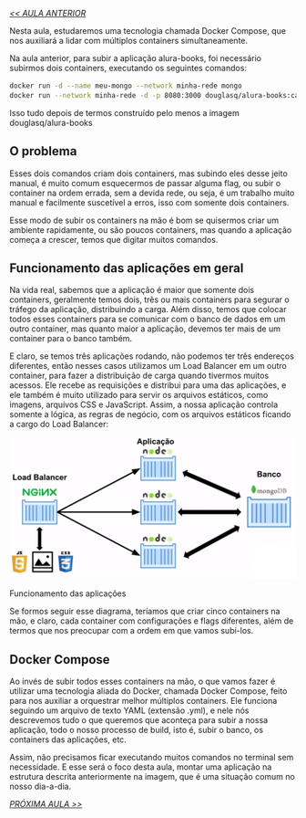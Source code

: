 *[<< AULA ANTERIOR](https://github.com/pvreboucas/docker/edit/aula-5/aulas/2-pegando-dados-de-um-banco.md)*

Nesta aula, estudaremos uma tecnologia chamada Docker Compose, que nos auxiliará a lidar com múltiplos containers simultaneamente.

Na aula anterior, para subir a aplicação alura-books, foi necessário subirmos dois containers, executando os seguintes comandos:

```bash
docker run -d --name meu-mongo --network minha-rede mongo
docker run --network minha-rede -d -p 8080:3000 douglasq/alura-books:cap05
```

Isso tudo depois de termos construído pelo menos a imagem douglasq/alura-books

## O problema ##

Esses dois comandos criam dois containers, mas subindo eles desse jeito manual, é muito comum esquecermos de passar alguma flag, ou subir o container na ordem errada, sem a devida rede, ou seja, é um trabalho muito manual e facilmente suscetível a erros, isso com somente dois containers.

Esse modo de subir os containers na mão é bom se quisermos criar um ambiente rapidamente, ou são poucos containers, mas quando a aplicação começa a crescer, temos que digitar muitos comandos.

## Funcionamento das aplicações em geral ##

Na vida real, sabemos que a aplicação é maior que somente dois containers, geralmente temos dois, três ou mais containers para segurar o tráfego da aplicação, distribuindo a carga. Além disso, temos que colocar todos esses containers para se comunicar com o banco de dados em um outro container, mas quanto maior a aplicação, devemos ter mais de um container para o banco também.

E claro, se temos três aplicações rodando, não podemos ter três endereços diferentes, então nesses casos utilizamos um Load Balancer em um outro container, para fazer a distribuição de carga quando tivermos muitos acessos. Ele recebe as requisições e distribui para uma das aplicações, e ele também é muito utilizado para servir os arquivos estáticos, como imagens, arquivos CSS e JavaScript. Assim, a nossa aplicação controla somente a lógica, as regras de negócio, com os arquivos estáticos ficando a cargo do Load Balancer:

![01](https://github.com/pvreboucas/docker/blob/aula-6/aulas/imagens/1-1-funcionamento-aplicacoes.png)

Funcionamento das aplicações

Se formos seguir esse diagrama, teríamos que criar cinco containers na mão, e claro, cada container com configurações e flags diferentes, além de termos que nos preocupar com a ordem em que vamos subi-los.

## Docker Compose ##

Ao invés de subir todos esses containers na mão, o que vamos fazer é utilizar uma tecnologia aliada do Docker, chamada Docker Compose, feito para nos auxiliar a orquestrar melhor múltiplos containers. Ele funciona seguindo um arquivo de texto YAML (extensão .yml), e nele nós descrevemos tudo o que queremos que aconteça para subir a nossa aplicação, todo o nosso processo de build, isto é, subir o banco, os containers das aplicações, etc.

Assim, não precisamos ficar executando muitos comandos no terminal sem necessidade. E esse será o foco desta aula, montar uma aplicação na estrutura descrita anteriormente na imagem, que é uma situação comum no nosso dia-a-dia.

*[PRÓXIMA AULA >>](https://github.com/pvreboucas/docker/blob/aula-6/aulas/2-entendendo-a-aplicacao.md)*
